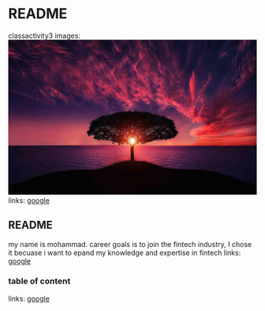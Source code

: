 # README
classactivity3
images: ![tree image](tree.jpg)
links: [google](http://google.com)
## README
my name is mohammad. career goals is to join the fintech industry, I chose it becuase i want to epand my knowledge and expertise in fintech
links: [google](http://google.com)
### table of content
links: [google](http://google.com)

